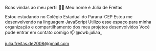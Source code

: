 Boas vindas ao meu perfil 💙💙
Meu nome é Júlia de Freitas

Estou estudando no Colégio Estadual do Paraná-CEP
Estou me desenvolvendo na linguagem JavaScript
Utilizo esse espaço para minha organização e compartilhamento dos meu projetos desenvolvidos
Você pode entrar em contato comigo 📫
@cwb.juliaa_

julia.freitas.de2008@gmail.com
